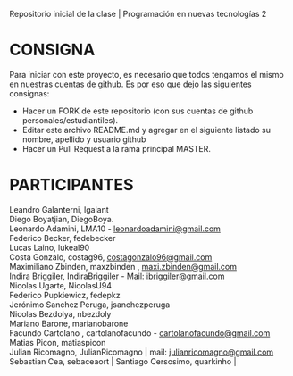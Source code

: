 ﻿Repositorio inicial de la clase | Programación en nuevas tecnologías 2

# CONSIGNA

Para iniciar con este proyecto, es necesario que todos tengamos el mismo en nuestras cuentas de github. Es por eso que dejo las siguientes consignas:

- Hacer un FORK de este repositorio (con sus cuentas de github personales/estudiantiles).
- Editar este archivo README.md y agregar en el siguiente listado su nombre, apellido y usuario github
- Hacer un Pull Request a la rama principal MASTER.

# PARTICIPANTES
Leandro Galanterni, lgalant     
Diego Boyatjian, DiegoBoya.   
Leonardo Adamini, LMA10 - leonardoadamini@gmail.com      
Federico Becker, fedebecker   \
Lucas Laino, lukeal90   \
Costa Gonzalo, costag96, costagonzalo96@gmail.com    
Maximiliano Zbinden, maxzbinden , maxi.zbinden@gmail.com  
Indira Briggiler, IndiraBriggiler - Mail: ibriggiler@gmail.com  
Nicolas Ugarte, NicolasU94  
Federico Pupkiewicz, fedepkz \
Jerónimo Sanchez Peruga, jsanchezperuga \
Nicolas Bezdolya, nbezdoly  
Mariano Barone, marianobarone  
Facundo Cartolano , cartolanofacundo -  cartolanofacundo@gmail.com  
Matias Picon, matiaspicon   
Julian Ricomagno, JulianRicomagno | mail: julianricomagno@gmail.com
Sebastian Cea, sebaceaort |
Santiago Cersosimo, quarkinho |